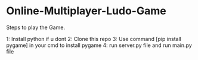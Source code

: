 # Online-Multiplayer-Ludo-Game

Steps to play the Game.

1: Install python if u dont
2: Clone this repo
3: Use command [pip install pygame] in your cmd to install pygame 
4: run server.py file and run main.py file 
